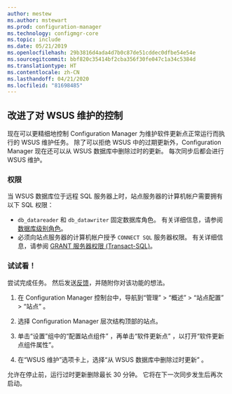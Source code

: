 ```yaml
---
author: mestew
ms.author: mstewart
ms.prod: configuration-manager
ms.technology: configmgr-core
ms.topic: include
ms.date: 05/21/2019
ms.openlocfilehash: 29b3816d4ada4d7b0c87de51cddec0dfbe54e54e
ms.sourcegitcommit: bbf820c35414bf2cba356f30fe047c1a34c5384d
ms.translationtype: HT
ms.contentlocale: zh-CN
ms.lasthandoff: 04/21/2020
ms.locfileid: "81698485"
---
```

## <a name="improved-control-over-wsus-maintenance"></a>改进了对 WSUS 维护的控制
<!--41101009-->

现在可以更精细地控制 Configuration Manager 为维护软件更新点正常运行而执行的 WSUS 维护任务。 除了可以拒绝 WSUS 中的过期更新外，Configuration Manager 现在还可以从 WSUS 数据库中删除过时的更新。 每次同步后都会进行 WSUS 维护。

### <a name="permissions"></a>权限

当 WSUS 数据库位于远程 SQL 服务器上时，站点服务器的计算机帐户需要拥有以下 SQL 权限：

- `db_datareader` 和 `db_datawriter` 固定数据库角色。 有关详细信息，请参阅[数据库级别角色](https://docs.microsoft.com/sql/relational-databases/security/authentication-access/database-level-roles?view=sql-server-2017#fixed-database-roles)。
- 必须向站点服务器的计算机帐户授予 `CONNECT SQL` 服务器权限。 有关详细信息，请参阅 [GRANT 服务器权限 (Transact-SQL)](https://docs.microsoft.com/sql/t-sql/statements/grant-server-permissions-transact-sql?view=sql-server-2017)。


### <a name="try-it-out"></a>试试看！

尝试完成任务。 然后发送[反馈](../../../../understand/find-help.md#product-feedback)，并随附你对该功能的想法。

1. 在 Configuration Manager 控制台中，导航到“管理”   > “概述”   > “站点配置”   > “站点”  。

2. 选择 Configuration Manager 层次结构顶部的站点。

3. 单击“设置”组中的“配置站点组件”  ，再单击“软件更新点”  ，以打开“软件更新点组件属性”。

4. 在“WSUS 维护”选项卡上，选择“从 WSUS 数据库中删除过时更新”   。

允许在停止前，运行过时更新删除最长 30 分钟。 它将在下一次同步发生后再次启动。  
